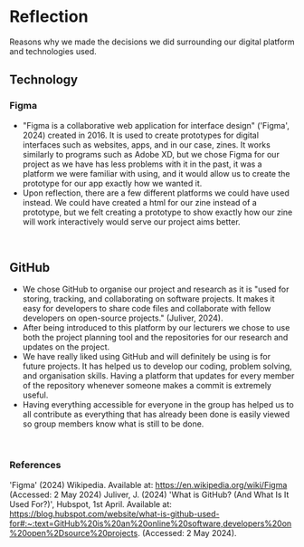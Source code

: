 # Reflection
Reasons why we made the decisions we did surrounding our digital platform and technologies used.
<br>

## Technology
### Figma
- "Figma is a collaborative web application for interface design" ('Figma', 2024) created in 2016. It is used to create prototypes for digital interfaces such as websites, apps, and in our case, zines. It works similarly to programs such as Adobe XD, but we chose Figma for our project as we have has less problems with it in the past, it was a platform we were familiar with using, and it would allow us to create the prototype for our app exactly how we wanted it.
- Upon reflection, there are a few different platforms we could have used instead. We could have created a html for our zine instead of a prototype, but we felt creating a prototype to show exactly how our zine will work interactively would serve our project aims better.
<br>

## GitHub
- We chose GitHub to organise our project and research as it is "used for storing, tracking, and collaborating on software projects. It makes it easy for developers to share code files and collaborate with fellow developers on open-source projects." (Juliver, 2024).
- After being introduced to this platform by our lecturers we chose to use both the project planning tool and the repositories for our research and updates on the project.
- We have really liked using GitHub and will definitely be using is for future projects. It has helped us to develop our coding, problem solving, and organisation skills. Having a platform that updates for every member of the repository whenever someone makes a commit is extremely useful.
- Having everything accessible for everyone in the group has helped us to all contribute as everything that has already been done is easily viewed so group members know what is still to be done.
<br>

### References
'Figma' (2024) Wikipedia. Available at: https://en.wikipedia.org/wiki/Figma (Accessed: 2 May 2024)
Juliver, J. (2024) 'What is GitHub? (And What Is It Used For?)', Hubspot, 1st April. Available at: https://blog.hubspot.com/website/what-is-github-used-for#:~:text=GitHub%20is%20an%20online%20software,developers%20on%20open%2Dsource%20projects. (Accessed: 2 May 2024).
<br>
